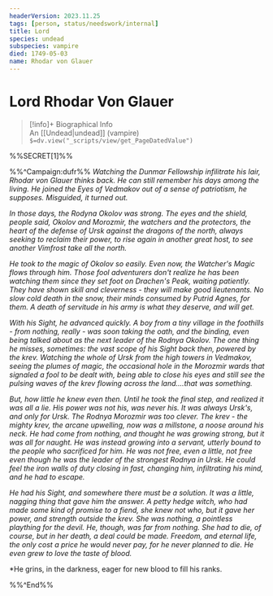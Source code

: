 ```yaml
---
headerVersion: 2023.11.25
tags: [person, status/needswork/internal]
title: Lord
species: undead
subspecies: vampire
died: 1749-05-03
name: Rhodar von Glauer
---
```

# Lord Rhodar Von Glauer
>[!info]+ Biographical Info  
> An [[Undead|undead]] (vampire)  
> `$=dv.view("_scripts/view/get_PageDatedValue")`

%%SECRET[1]%%

%%^Campaign:dufr%%
*Watching the Dunmar Fellowship infilitrate his lair, Rhodar von Glauer thinks back. He can still remember his days among the living. He joined the Eyes of Vedmakov out of a sense of patriotism, he supposes. Misguided, it turned out.* 

*In those days, the Rodyna Okolov was strong. The eyes and the shield, people said, Okolov and Morozmir, the watchers and the protectors, the heart of the defense of Ursk against the dragons of the north, always seeking to reclaim their power, to rise again in another great host, to see another Vimfrost take all the north.*

*He took to the magic of Okolov so easily. Even now, the Watcher's Magic flows through him. Those fool adventurers don't realize he has been watching them since they set foot on Drachen's Peak, waiting patiently. They have shown skill and cleverness - they will make good lieutenants. No slow cold death in the snow, their minds consumed by Putrid Agnes, for them. A death of servitude in his army is what they deserve, and will get.*

*With his Sight, he advanced quickly. A boy from a tiny village in the foothills - from nothing, really - was soon taking the oath, and the binding, even being talked about as the next leader of the Rodnya Okolov. The one thing he misses, sometimes: the vast scope of his Sight back then, powered by the krev. Watching the whole of Ursk from the high towers in Vedmakov, seeing the plumes of magic, the occasional hole in the Morozmir wards that signaled a fool to be dealt with, being able to close his eyes and still see the pulsing waves of the krev flowing across the land....that was something.*

*But, how little he knew even then. Until he took the final step, and realized it was all a lie. His power was not his, was never his. It was always Ursk's, and only for Ursk. The Rodnya Morozmir was too clever. The krev - the mighty krev, the arcane upwelling, now was a millstone, a noose around his neck. He had come from nothing, and thought he was growing strong, but it was all for naught. He was instead growing into a servant, utterly bound to the people who sacrificed for him. He was not free, even a little, not free even though he was the leader of the strongest Rodnya in Ursk. He could feel the iron walls of duty closing in fast, changing him, infiltrating his mind, and he had to escape.*

*He had his Sight, and somewhere there must be a solution. It was a little, nagging thing that gave him the answer. A petty hedge witch, who had made some kind of promise to a fiend, she knew not who, but it gave her power, and strength outside the krev. She was nothing, a pointless plaything for the devil. He, though, was far from nothing. She had to die, of course, but in her death, a deal could be made. Freedom, and eternal life, the only cost a price he would never pay, for he never planned to die. He even grew to love the taste of blood.*

*He grins, in the darkness, eager for new blood to fill his ranks.

%%^End%%